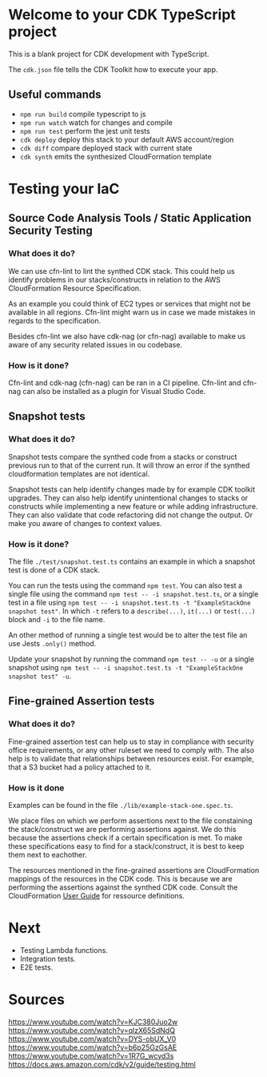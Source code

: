 # Welcome to your CDK TypeScript project

This is a blank project for CDK development with TypeScript.

The `cdk.json` file tells the CDK Toolkit how to execute your app.

## Useful commands

* `npm run build`   compile typescript to js
* `npm run watch`   watch for changes and compile
* `npm run test`    perform the jest unit tests
* `cdk deploy`      deploy this stack to your default AWS account/region
* `cdk diff`        compare deployed stack with current state
* `cdk synth`       emits the synthesized CloudFormation template

# Testing your IaC

## Source Code Analysis Tools / Static Application Security Testing

### What does it do?
We can use cfn-lint to lint the synthed CDK stack. This could help us identify problems in our stacks/constructs in relation to the AWS CloudFormation Resource Specification.

As an example you could think of EC2 types or services that might not be available in all regions. Cfn-lint might warn us in case we made mistakes in regards to the specification.

Besides cfn-lint we also have cdk-nag (or cfn-nag) available to make us aware of any security related issues in ou codebase.

### How is it done?
Cfn-lint and cdk-nag (cfn-nag) can be ran in a CI pipeline. Cfn-lint and cfn-nag can also be installed as a plugin for Visual Studio Code.

## Snapshot tests

### What does it do?
Snapshot tests compare the synthed code from a stacks or construct previous run to that of the current run. It will throw an error if the synthed cloudformation templates are not identical.

Snapshot tests can help identify changes made by for example CDK toolkit upgrades. They can also help identify unintentional changes to stacks or constructs while implementing a new feature or while adding infrastructure. They can also validate that code refactoring did not change the output. Or make you aware of changes to context values.

### How is it done?
The file `./test/snapshot.test.ts` contains an example in which a snapshot test is done of a CDK stack.

You can run the tests using the command `npm test`. You can also test a single file using the command `npm test -- -i snapshot.test.ts`, or a single test in a file using `npm test -- -i snapshot.test.ts -t "ExampleStackOne snapshot test"`. In which `-t` refers to a `describe(...)`, `it(...)` or `test(...)` block and `-i` to the file name.

An other method of running a single test would be to alter the test file an use Jests `.only()` method.

Update your snapshot by running the command `npm test -- -u` or a single snapshot using `npm test -- -i snapshot.test.ts -t "ExampleStackOne snapshot test" -u`.

## Fine-grained Assertion tests

### What does it do?
Fine-grained assertion test can help us to stay in compliance with security office requirements, or any other ruleset we need to comply with. The also help is to validate that relationships between resources exist. For example, that a S3 bucket had a policy attached to it.

### How is it done

Examples can be found in the file `./lib/example-stack-one.spec.ts`.

We place files on which we perform assertions next to the file constaining the stack/construct we are performing assertions against. We do this because the assertions check if a certain specification is met. To make these specifications easy to find for a stack/construct, it is best to keep them next to eachother.

The resources mentioned in the fine-grained assertions are CloudFormation mappings of the resources in the CDK code. This is because we are performing the assertions against the synthed CDK code. Consult the CloudFormation [User Guide](https://docs.aws.amazon.com/AWSCloudFormation/latest/UserGuide/Welcome.html) for ressource definitions.

# Next
- Testing Lambda functions.
- Integration tests.
- E2E tests.

# Sources
https://www.youtube.com/watch?v=KJC380Juo2w
https://www.youtube.com/watch?v=qlzX65SdNdQ
https://www.youtube.com/watch?v=DYS-obUX_V0
https://www.youtube.com/watch?v=b6p25GzGsAE
https://www.youtube.com/watch?v=1R7G_wcyd3s
https://docs.aws.amazon.com/cdk/v2/guide/testing.html
